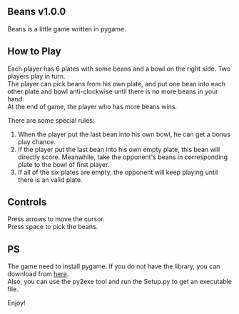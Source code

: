## Beans v1.0.0
Beans is a little game written in pygame.

## How to Play
Each player has 6 plates with some beans and a bowl on the right side.
Two players play in turn.  
The player can pick beans from his own plate, and put one bean into each other plate and bowl anti-clockwise until there is no more beans in your hand.  
At the end of game, the player who has more beans wins.

There are some special rules:  
1. When the player put the last bean into his own bowl, he can get a bonus play chance.  
2. If the player put the last bean into his own empty plate, this bean will directly score. Meanwhile, take the opponent's beans in corresponding plate to the bowl of first player.  
3. If all of the six plates are empty, the opponent will keep playing until there is an valid plate.

## Controls
Press arrows to move the cursor.  
Press space to pick the beans.  

## PS
The game need to install pygame. If you do not have the library, you can download from [here](http://www.pygame.org/download.shtml).  
Also, you can use the py2exe tool and run the Setup.py to get an executable file.  

Enjoy!  



